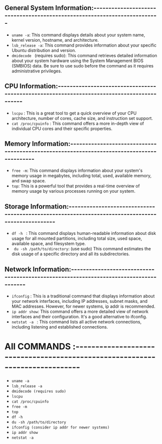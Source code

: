 ## General System Information:-------------------------------------------------------------------------

- ```uname -a```: This command displays details about your system name, kernel version, hostname, and architecture.
- ```lsb_release -a```: This command provides information about your specific Ubuntu distribution and version.
- ```dmidecode ``` (requires sudo): This command retrieves detailed information about your system hardware using the System Management BIOS (SMBIOS) data. Be sure to use sudo before the command as it requires administrative privileges.

## CPU Information:------------------------------------------------------------------------------------------

- ```lscpu``` : This is a great tool to get a quick overview of your CPU architecture, number of cores, cache size, and instruction set support.
- ```cat /proc/cpuinfo``` : This command offers a more in-depth view of individual CPU cores and their specific properties.

## Memory Information:------------------------------------------------------------------------------------------

- ```free -m```: This command displays information about your system's memory usage in megabytes, including total, used, available memory, and swap space.
- ```top```: This is a powerful tool that provides a real-time overview of memory usage by various processes running on your system.

## Storage Information:-------------------------------------------------------------------------------------------------

- ```df -h ``` : This command displays human-readable information about disk usage for all mounted partitions, including total size, used space, available space, and filesystem type.
- ``` du -sh /path/to/directory```: (use sudo) This command estimates the disk usage of a specific directory and all its subdirectories.

## Network Information:--------------------------------------------------------------------------------------

- ``` ifconfig ``` : This is a traditional command that displays information about your network interfaces, including IP addresses, subnet masks, and MAC addresses. However, for newer systems, ip addr is recommended.
- ``` ip addr show ```: This command offers a more detailed view of network interfaces and their configuration. It's a good alternative to ifconfig.
- ```netstat -a ``` : This command lists all active network connections, including listening and established connections.

# All COMMANDS :-----------------------------------------------------------------------------
- ``` uname -a ```
- ``` lsb_release -a ```
- ``` dmidecode (requires sudo) ```
- ``` lscpu ```
- ``` cat /proc/cpuinfo ```
- ``` free -m ```
- ``` top ```
- ``` df -h ```
- ``` du -sh /path/to/directory ```
- ``` ifconfig (consider ip addr for newer systems) ```
- ``` ip addr show ```
- ``` netstat -a ```
